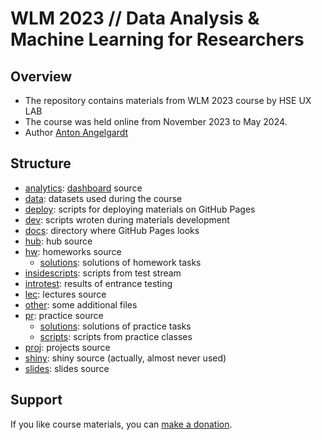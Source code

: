 # WLM 2023 // Data Analysis & Machine Learning for Researchers

## Overview

* The repository contains materials from WLM 2023 course by HSE UX LAB
* The course was held online from November 2023 to May 2024.
* Author [Anton Angelgardt](https://angelgardt.github.io)

## Structure

* [analytics](./analytics): [dashboard](https://angelgardt.github.io/wlm2023/analytics/) source
* [data](./data): datasets used during the course
* [deploy](./deploy): scripts for deploying materials on GitHub Pages
* [dev](./dev): scripts wroten during materials development
* [docs](./docs): directory where GitHub Pages looks
* [hub](./hub): hub source
* [hw](./hw): homeworks source
  - [solutions](./hw/solutions): solutions of homework tasks
* [insidescripts](./insidescripts): scripts from test stream
* [introtest](./introtest): results of entrance testing
* [lec](./lec): lectures source
* [other](./other): some additional files
* [pr](./pr): practice source
  - [solutions](./pr/solutions): solutions of practice tasks
  - [scripts](./pr/scripts): scripts from practice classes
* [proj](./proj): projects source
* [shiny](./shiny): shiny source (actually, almost never used)
* [slides](./slides): slides source

## Support

If you like course materials, you can [make a donation](https://www.tinkoff.ru/cf/5RX6LqLsH0c).
